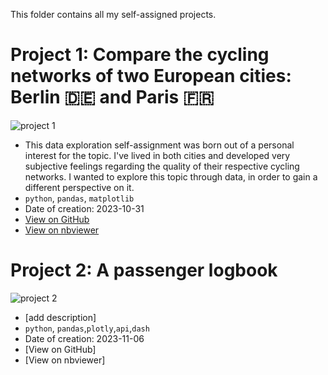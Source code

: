 This folder contains all my self-assigned projects.

# Project 1: Compare the cycling networks of two European cities: Berlin 🇩🇪 and Paris 🇫🇷
![project 1](https://github.com/fredericdith/projects/assets/1576325/ce183138-665f-4a2a-98d9-d8848fdee230)

- This data exploration self-assignment was born out of a personal interest for the topic. I've lived in both cities and developed very subjective feelings regarding the quality of their respective cycling networks. I wanted to explore this topic through data, in order to gain a different perspective on it.
- `python`, `pandas`, `matplotlib`
- Date of creation: 2023-10-31
- [View on GitHub](https://github.com/fredericdith/projects/blob/main/cycling_paris_berlin/cycling_paris_berlin.ipynb)
- [View on nbviewer](https://nbviewer.org/github/fredericdith/projects/blob/main/cycling_paris_berlin/cycling_paris_berlin.ipynb)


# Project 2: A passenger logbook
![project 2](https://github.com/fredericdith/projects/assets/1576325/e20b0fd7-47f4-4f92-a677-5f454e5004d9)

- [add description]
- `python`, `pandas`,`plotly`,`api`,`dash`
- Date of creation: 2023-11-06
- [View on GitHub]
- [View on nbviewer]

